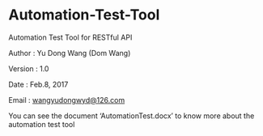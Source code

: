 # Automation-Test-Tool

Automation Test Tool for RESTful API


Author	:  Yu Dong Wang (Dom Wang)

Version	:  1.0

Date	:  Feb.8, 2017

Email	:  wangyudongwyd@126.com


You can see the document ‘AutomationTest.docx’ to know more about the automation test tool   



